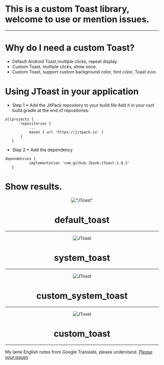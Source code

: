 # This is a custom Toast library, welcome to use or mention issues.

---

# Why do I need a custom Toast?
- Default Android Toast,multiple clicks, repeat display.
- Custom Toast, multiple clicks, show once.
- Custom Toast, support custom background color, font color, Toast icon.

# Using JToast in your application
 * Step 1 * Add the JitPack repository to your build file
 Add it in your root build.gradle at the end of repositories:
 ```
allprojects {
		repositories {
			...
			maven { url 'https://jitpack.io' }
		}
	}
 ```
 * Step 2 * Add the dependency
 ```
 dependencies {
 	        implementation 'com.github.Jboob:JToast:1.0.2'
 	}
 ```
# Show results.
 <div align="center">

!["JToast"](https://github.com/Jboob/JToast/blob/master/images/default_toast.gif  "default_toast")

# default_toast

---

 </div>

 <div align="center">

![JToast](https://github.com/Jboob/JToast/blob/master/images/system_toast.gif "system_toast")

# system_toast

---

 </div>

 <div align="center">

![JToast](https://github.com/Jboob/JToast/blob/master/images/custom_system_toast.gif "custom_system_toast")

# custom_system_toast

---

 </div>

 <div align="center">

![JToast](https://github.com/Jboob/JToast/blob/master/images/custom_toast.gif "custom_toast")

# custom_toast

---

 </div>

My lame English notes from Google Translate, please understand. [ *Please your issues* ](https://github.com/Jboob/JToast/issues)
